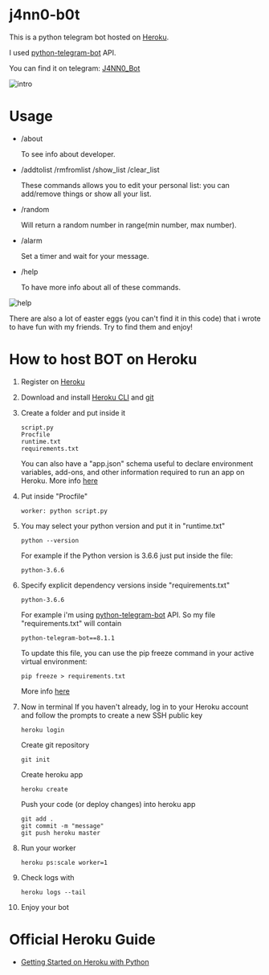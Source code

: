 # j4nn0-b0t
This is a python telegram bot hosted on [Heroku](https://www.heroku.com/).

I used [python-telegram-bot](https://github.com/python-telegram-bot/python-telegram-bot) API.

You can find it on telegram: [J4NN0_Bot](http://telegram.me/J4NN0_Bot)

![intro](https://user-images.githubusercontent.com/25306548/47188769-aafb6980-d339-11e8-92f5-2cb4fc9fd43d.jpg)

# Usage

- /about

  To see info about developer.

- /addtolist  /rmfromlist  /show_list  /clear_list

  These commands allows you to edit your personal list: you can add/remove things or show all your list.
  
- /random

  Will return a random number in range(min number, max number).
  
- /alarm

  Set a timer and wait for your message. 

- /help

  To have more info about all of these commands.
  
![help](https://user-images.githubusercontent.com/25306548/47188679-522bd100-d339-11e8-97aa-67946a9095c6.jpg)

There are also a lot of easter eggs (you can't find it in this code) that i wrote to have fun with my friends. Try to find them and enjoy!

# How to host BOT on Heroku

1. Register on [Heroku](https://www.heroku.com/)
2. Download and install [Heroku CLI](https://devcenter.heroku.com/articles/getting-started-with-python#set-up) and [git](https://git-scm.com/downloads)
3. Create a folder and put inside it
        
       script.py
       Procfile
       runtime.txt
       requirements.txt
       
   You can also have a "app.json" schema useful to declare environment variables, add-ons, and other information required to run an app on Heroku. More info [here](https://devcenter.heroku.com/articles/app-json-schema)

4. Put inside "Procfile"

       worker: python script.py
   
5. You may select your python version and put it in "runtime.txt"

       python --version
        
   For example if the Python version is 3.6.6 just put inside the file:
   
       python-3.6.6

6. Specify explicit dependency versions inside "requirements.txt"
    
       python-3.6.6
   
   For example i'm using [python-telegram-bot](https://github.com/python-telegram-bot/python-telegram-bot) API.
   So my file "requirements.txt" will contain 
   
       python-telegram-bot==8.1.1
       
   To update this file, you can use the pip freeze command in your active virtual environment:
   
       pip freeze > requirements.txt
       
   More info [here](https://devcenter.heroku.com/articles/python-runtimes#selecting-a-runtime) 
   
7. Now in terminal 
   If you haven't already, log in to your Heroku account and follow the prompts to create a new SSH public key
   
       heroku login
   
   Create git repository   

       git init
   
   Create heroku app
   
       heroku create
   
   Push your code (or deploy changes) into heroku app
   
       git add .
       git commit -m "message"
       git push heroku master

8. Run your worker

       heroku ps:scale worker=1

9. Check logs with

       heroku logs --tail
        
10. Enjoy your bot

# Official Heroku Guide

- [Getting Started on Heroku with Python](https://devcenter.heroku.com/articles/getting-started-with-python#set-up)
